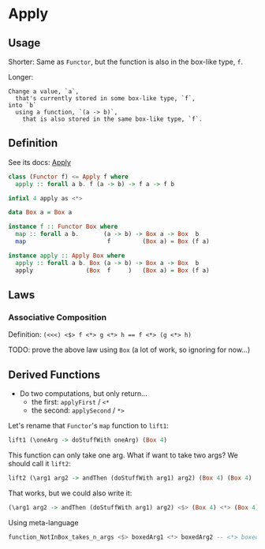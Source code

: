 # Apply

## Usage

Shorter: Same as `Functor`, but the function is also in the box-like type, `f`.

Longer:
```
Change a value, `a`,
  that's currently stored in some box-like type, `f`,
into `b`
  using a function, `(a -> b)`,
    that is also stored in the same box-like type, `f`.
```

## Definition

See its docs: [Apply](https://pursuit.purescript.org/packages/purescript-prelude/4.1.0/docs/Control.Apply)

```purescript
class (Functor f) <= Apply f where
  apply :: forall a b. f (a -> b) -> f a -> f b

infixl 4 apply as <*>

data Box a = Box a

instance f :: Functor Box where
  map :: forall a b.       (a -> b) -> Box a -> Box  b
  map                       f         (Box a) = Box (f a)

instance apply :: Apply Box where
  apply :: forall a b. Box (a -> b) -> Box a -> Box  b
  apply               (Box  f     )   (Box a) = Box (f a)
```

## Laws

### Associative Composition

Definition: `(<<<) <$> f <*> g <*> h == f <*> (g <*> h)`

TODO: prove the above law using `Box` (a lot of work, so ignoring for now...)

## Derived Functions

- Do two computations, but only return...
    - the first: `applyFirst` / `<*`
    - the second: `applySecond` / `*>`

Let's rename that `Functor`'s `map` function to `lift1`:
```purescript
lift1 (\oneArg -> doStuffWith oneArg) (Box 4)
```
This function can only take one arg. What if want to take two args? We should call it `lift2`:
```purescript
lift2 (\arg1 arg2 -> andThen (doStuffWith arg1) arg2) (Box 4) (Box 4)
```
That works, but we could also write it:
```purescript
(\arg1 arg2 -> andThen (doStuffWith arg1) arg2) <$> (Box 4) <*> (Box 4)
```
Using meta-language
```purescript
function_NotInBox_takes_n_args <$> boxedArg1 <*> boxedArg2 -- <*> boxedArgN ...
```
